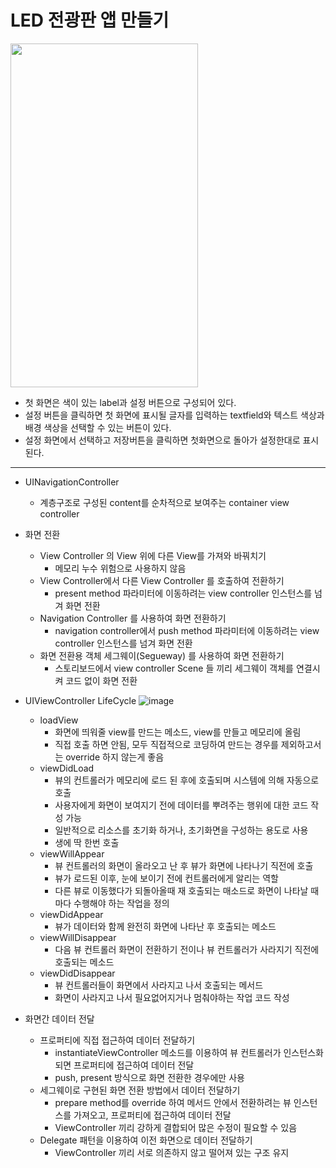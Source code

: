LED 전광판 앱 만들기
===========
<img src="https://user-images.githubusercontent.com/55949986/170426933-006b2126-ac2c-42a2-ae93-4907af7cb8b5.gif" width="300" height="550"/>

* 첫 화면은 색이 있는 label과 설정 버튼으로 구성되어 있다.
* 설정 버튼을 클릭하면 첫 화면에 표시될 글자를 입력하는 textfield와 텍스트 색상과 배경 색상을 선택할 수 있는 버튼이 있다.
* 설정 화면에서 선택하고 저장버튼을 클릭하면 첫화면으로 돌아가 설정한대로 표시된다.
---------------------------------------

* UINavigationController
    * 계층구조로 구성된 content를 순차적으로 보여주는 container view controller

* 화면 전환
   *  View Controller 의 View 위에 다른 View를 가져와 바꿔치기 
      * 메모리 누수 위험으로 사용하지 않음  
   *  View Controller에서 다른 View Controller 를 호출하여 전환하기 
      * present method 파라미터에 이동하려는 view controller 인스턴스를 넘겨 화면 전환  
   *  Navigation Controller 를 사용하여 화면 전환하기
      *  navigation controller에서 push method 파라미터에 이동하려는 view controller 인스턴스를 넘겨 화면 전환  
   *  화면 전환용 객체 세그웨이(Segueway) 를 사용하여 화면 전환하기
      *  스토리보드에서 view controller Scene 들 끼리 세그웨이 객체를 연결시켜 코드 없이 화면 전환

* UIViewController LifeCycle
     ![image](https://user-images.githubusercontent.com/55949986/170435366-fbb03f43-d9b9-4c24-a166-3a2089b58432.png)
   *  loadView
      *  화면에 띄워줄 view를 만드는 메소드, view를 만들고 메모리에 올림 
      *  직접 호출 하면 안됨, 모두 직접적으로 코딩하여 만드는 경우를 제외하고서는 override 하지 않는게 좋음
   *  viewDidLoad 
      *  뷰의 컨트롤러가 메모리에 로드 된 후에 호출되며 시스템에 의해 자동으로 호출 
      *  사용자에게 화면이 보여지기 전에 데이터를 뿌려주는 행위에 대한 코드 작성 가능
      *  일반적으로 리소스를 초기화 하거나, 초기화면을 구성하는 용도로 사용
      *  생에 딱 한번 호출
   *  viewWillAppear
      *  뷰 컨트롤러의 화면이 올라오고 난 후 뷰가 화면에 나타나기 직전에 호출
      *  뷰가 로드된 이후, 눈에 보이기 전에 컨트롤러에게 알리는 역할
      *  다른 뷰로 이동했다가 되돌아올때 재 호출되는 매소드로 화면이 나타날 때 마다 수행해야 하는 작업을 정의
   *  viewDidAppear
      *  뷰가 데이터와 함께 완전히 화면에 나타난 후 호출되는 메소드
   *  viewWillDisappear
      *  다음 뷰 컨트롤러 화면이 전환하기 전이나 뷰 컨트롤러가 사라지기 직전에 호출되는 메소드
   *  viewDidDisappear
      *  뷰 컨트롤러들이 화면에서 사라지고 나서 호출되는 메서드
      *  화면이 사라지고 나서 필요없어지거나 멈춰야하는 작업 코드 작성
   
* 화면간 데이터 전달
   *  프로퍼티에 직접 접근하여 데이터 전달하기
      *  instantiateViewController 메소드를 이용하여 뷰 컨트롤러가 인스턴스화 되면 프로퍼티에 접근하여 데이터 전달
      *  push, present 방식으로 화면 전환한 경우에만 사용
   *  세그웨이로 구현된 화면 전환 방법에서 데이터 전달하기
      *  prepare method를 override 하여 메서드 안에서 전환하려는 뷰 인스턴스를 가져오고, 프로퍼티에 접근하여 데이터 전달
      *  ViewController 끼리 강하게 결합되어 많은 수정이 필요할 수 있음
   *  Delegate 패턴을 이용하여 이전 화면으로 데이터 전달하기 
      *  ViewController 끼리 서로 의존하지 않고 떨어져 있는 구조 유지
